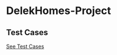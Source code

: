 # DelekHomes-Project

## Test Cases
[See Test Cases](https://docs.google.com/spreadsheets/d/1jehMtSNompLbG7mB8dxCZQk44oDwRfxtAlnYvkUMtjI/edit?usp=sharing)
